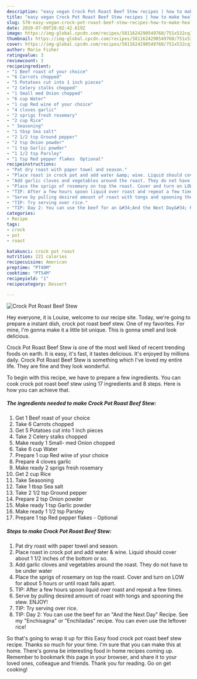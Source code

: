 ```yaml
---
description: "easy vegan Crock Pot Roast Beef Stew recipes | how to make healthy Crock Pot Roast Beef Stew"
title: "easy vegan Crock Pot Roast Beef Stew recipes | how to make healthy Crock Pot Roast Beef Stew"
slug: 570-easy-vegan-crock-pot-roast-beef-stew-recipes-how-to-make-healthy-crock-pot-roast-beef-stew
date: 2020-07-09T20:02:42.619Z
image: https://img-global.cpcdn.com/recipes/5811624290549760/751x532cq70/crock-pot-roast-beef-stew-recipe-main-photo.jpg
thumbnail: https://img-global.cpcdn.com/recipes/5811624290549760/751x532cq70/crock-pot-roast-beef-stew-recipe-main-photo.jpg
cover: https://img-global.cpcdn.com/recipes/5811624290549760/751x532cq70/crock-pot-roast-beef-stew-recipe-main-photo.jpg
author: Mario Fisher
ratingvalue: 3
reviewcount: 3
recipeingredient:
- "1 Beef roast of your choice"
- "6 Carrots chopped"
- "5 Potatoes cut into 1 inch pieces"
- "2 Celery stalks chopped"
- "1 Small med Onion chopped"
- "6 cup Water"
- "1 cup Red wine of your choice"
- "4 cloves garlic"
- "2 sprigs fresh rosemary"
- "2 cup Rice"
- " Seasoning"
- "1 tbsp Sea salt"
- "2 1/2 tsp Ground pepper"
- "2 tsp Onion powder"
- "1 tsp Garlic powder"
- "1 1/2 tsp Parsley"
- "1 tsp Red pepper flakes  Optional"
recipeinstructions:
- "Pat dry roast with paper towel and season."
- "Place roast in crock pot and add water &amp; wine. Liquid should cover about 1 1/2 inches of the bottom or so."
- "Add garlic cloves and vegetables around the roast. They do not have to be under water"
- "Place the sprigs of rosemary on top the roast. Cover and turn on LOW for about 5 hours or until roast falls apart."
- "TIP: After a few hours spoon liquid over roast and repeat a few times."
- "Serve by pulling desired amount of roast with tongs and spooning the stew. ENJOY!"
- "TIP: Try serving over rice."
- "TIP: Day 2: You can use the beef for an &#34;And the Next Day&#34; Recipe. See my &#34;Enchisagna&#34; or &#34;Enchiladas&#34; recipe. You can even use the leftover rice!"
categories:
- Recipe
tags:
- crock
- pot
- roast

katakunci: crock pot roast 
nutrition: 221 calories
recipecuisine: American
preptime: "PT40M"
cooktime: "PT54M"
recipeyield: "1"
recipecategory: Dessert

---
```



![Crock Pot Roast Beef Stew](https://img-global.cpcdn.com/recipes/5811624290549760/751x532cq70/crock-pot-roast-beef-stew-recipe-main-photo.jpg)

Hey everyone, it is Louise, welcome to our recipe site. Today, we're going to prepare a instant dish, crock pot roast beef stew. One of my favorites. For mine, I'm gonna make it a little bit unique. This is gonna smell and look delicious.



Crock Pot Roast Beef Stew is one of the most well liked of recent trending foods on earth. It is easy, it's fast, it tastes delicious. It's enjoyed by millions daily. Crock Pot Roast Beef Stew is something which I've loved my entire life. They are fine and they look wonderful.


To begin with this recipe, we have to prepare a few ingredients. You can cook crock pot roast beef stew using 17 ingredients and 8 steps. Here is how you can achieve that.

<!--inarticleads1-->

##### The ingredients needed to make Crock Pot Roast Beef Stew:

1. Get 1 Beef roast of your choice
1. Take 6 Carrots chopped
1. Get 5 Potatoes cut into 1 inch pieces
1. Take 2 Celery stalks chopped
1. Make ready 1 Small- med Onion chopped
1. Take 6 cup Water
1. Prepare 1 cup Red wine of your choice
1. Prepare 4 cloves garlic
1. Make ready 2 sprigs fresh rosemary
1. Get 2 cup Rice
1. Take  Seasoning
1. Take 1 tbsp Sea salt
1. Take 2 1/2 tsp Ground pepper
1. Prepare 2 tsp Onion powder
1. Make ready 1 tsp Garlic powder
1. Make ready 1 1/2 tsp Parsley
1. Prepare 1 tsp Red pepper flakes - Optional




<!--inarticleads2-->

##### Steps to make Crock Pot Roast Beef Stew:

1. Pat dry roast with paper towel and season.
1. Place roast in crock pot and add water &amp; wine. Liquid should cover about 1 1/2 inches of the bottom or so.
1. Add garlic cloves and vegetables around the roast. They do not have to be under water
1. Place the sprigs of rosemary on top the roast. Cover and turn on LOW for about 5 hours or until roast falls apart.
1. TIP: After a few hours spoon liquid over roast and repeat a few times.
1. Serve by pulling desired amount of roast with tongs and spooning the stew. ENJOY!
1. TIP: Try serving over rice.
1. TIP: Day 2: You can use the beef for an &#34;And the Next Day&#34; Recipe. See my &#34;Enchisagna&#34; or &#34;Enchiladas&#34; recipe. You can even use the leftover rice!




So that's going to wrap it up for this Easy food crock pot roast beef stew recipe. Thanks so much for your time. I'm sure that you can make this at home. There's gonna be interesting food in home recipes coming up. Remember to bookmark this page in your browser, and share it to your loved ones, colleague and friends. Thank you for reading. Go on get cooking!
